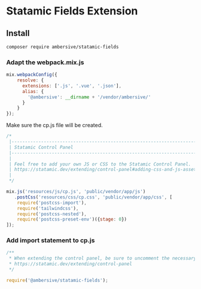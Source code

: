# Statamic Fields Extension

## Install

```bash
composer require ambersive/statamic-fields
```

### Adapt the webpack.mix.js

```js
mix.webpackConfig({
    resolve: {
      extensions: ['.js', '.vue', '.json'],
      alias: {
        '@ambersive': __dirname + '/vendor/ambersive/'
      }
    }
});
```

Make sure the cp.js file will be created.

```js
/*
 |--------------------------------------------------------------------------
 | Statamic Control Panel
 |--------------------------------------------------------------------------
 |
 | Feel free to add your own JS or CSS to the Statamic Control Panel.
 | https://statamic.dev/extending/control-panel#adding-css-and-js-assets
 |
 */

mix.js('resources/js/cp.js', 'public/vendor/app/js')
   .postCss('resources/css/cp.css', 'public/vendor/app/css', [
    require('postcss-import'),
    require('tailwindcss'),
    require('postcss-nested'),
    require('postcss-preset-env')({stage: 0})
]);
```

### Add import statement to cp.js

```js
/**
 * When extending the control panel, be sure to uncomment the necessary code for your build process:
 * https://statamic.dev/extending/control-panel
 */

require('@ambersive/statamic-fields'); 
```